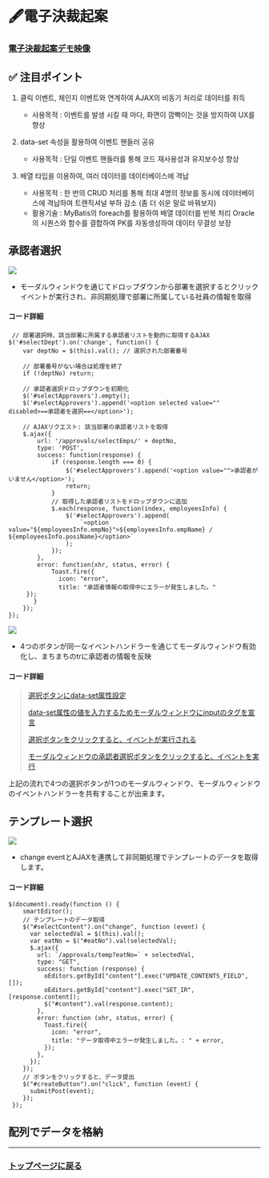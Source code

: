 # 🖋電子決裁起案

### <a href="https://youtu.be/dpTXWomP3uY">電子決裁起案デモ映像</a>

## ✅ 注目ポイント

1. 클릭 이벤트, 체인지 이벤트와 연계하여 AJAX의 비동기 처리로 데이터를 취득 
   - 사용목적 : 이벤트를 발생 시킬 때 마다, 화면이 깜빡이는 것을 방지하여 UX를 향상

2. data-set 속성을 활용하여 이벤트 핸들러 공유
   - 사용목적 : 단일 이벤트 핸들러를 통해 코드 재사용성과 유지보수성 향상

3. 배열 타입을 이용하여, 여러 데이터를 데이터베이스에 격납
   - 사용목적 : 한 번의 CRUD 처리를 통해 최대 4명의 정보를 동시에 데이터베이스에 격납하여 트랜직셔널 부하 감소 (좀 더 쉬운 말로 바꿔보자)
   - 활용기술 : MyBatis의 foreach를 활용하여 배열 데이터를 반복 처리
               Oracle의 시퀀스와 함수를 결합하여 PK를 자동생성하여 데이터 무결성 보장
      
## 承認者選択

<img src="https://github.com/user-attachments/assets/08ae6b57-e6af-4cca-aef5-cda73922f5f2">

- モーダルウィンドウを通じてドロップダウンから部署を選択するとクリックイベントが実行され、非同期処理で部署に所属している社員の情報を取得

#### コード詳細
```
 // 部署選択時、該当部署に所属する承認者リストを動的に取得するAJAX
$('#selectDept').on('change', function() {
    var deptNo = $(this).val(); // 選択された部署番号

    // 部署番号がない場合は処理を終了
    if (!deptNo) return;

    // 承認者選択ドロップダウンを初期化
    $('#selectApprovers').empty();
    $('#selectApprovers').append('<option selected value="" disabled>==承認者を選択==</option>');

    // AJAXリクエスト: 該当部署の承認者リストを取得
    $.ajax({
        url: '/approvals/selectEmps/' + deptNo,
        type: 'POST',
        success: function(response) {
            if (response.length === 0) {
                $('#selectApprovers').append('<option value="">承認者がいません</option>');
                return;
            }
            // 取得した承認者リストをドロップダウンに追加
            $.each(response, function(index, employeesInfo) {
                $('#selectApprovers').append(
                    `<option value="${employeesInfo.empNo}">${employeesInfo.empName} / ${employeesInfo.posiName}</option>`
                );
            });
        },
        error: function(xhr, status, error) {
			Toast.fire({
			  icon: "error",
			  title: "承認者情報の取得中にエラーが発生しました。"
	 });
       }
    });
}); 
```
<img src="https://github.com/user-attachments/assets/7d386123-dd86-42c5-afc8-6d48cc9fbd01" />

- 4つのボタンが同一なイベントハンドラーを通じてモーダルウィンドウ有効化し、まちまちのtrに承認者の情報を反映

#### コード詳細

> <a href="https://github.com/leewoosang-hub/CollaVore/blob/master/demo/src/main/resources/templates/approvals/createApprovalForm.html#L180">選択ボタンにdata-set属性設定</a> <br>
>
> <a href="https://github.com/leewoosang-hub/CollaVore/blob/master/demo/src/main/resources/templates/approvals/createApprovalForm.html#L266">data-set属性の値を入力するためモーダルウィンドウにinputのタグを宣言</a> <br>
>
> <a href="https://github.com/leewoosang-hub/CollaVore/blob/master/demo/src/main/resources/templates/approvals/createApprovalForm.html#L359">選択ボタンをクリックすると、イベントが実行される</a> <br>
>
> <a href="https://github.com/leewoosang-hub/CollaVore/blob/master/demo/src/main/resources/templates/approvals/createApprovalForm.html#L423">モーダルウィンドウの承認者選択ボタンをクリックすると、イベントを実行</a> <br>

上記の流れで4つの選択ボタンが1つのモーダルウィンドウ、モーダルウィンドウのイベントハンドラーを共有することが出来ます。
  
## テンプレート選択
<img src="https://github.com/user-attachments/assets/bb543124-0e11-4a55-bbd1-03b273ccca0a">

- change eventとAJAXを連携して非同期処理でテンプレートのデータを取得します。

#### コード詳細
```
$(document).ready(function () {
    smartEditor();
    // テンプレートのデータ取得
    $("#selectContent").on("change", function (event) {
      var selectedVal = $(this).val();
      var eatNo = $("#eatNo").val(selectedVal);
      $.ajax({
        url: `/approvals/temp?eatNo=` + selectedVal,
        type: "GET",
        success: function (response) {
          oEditors.getById["content"].exec("UPDATE_CONTENTS_FIELD", []);
          oEditors.getById["content"].exec("SET_IR", [response.content]);
          $("#content").val(response.content);
        },
        error: function (xhr, status, error) {
          Toast.fire({
            icon: "error",
            title: "データ取得中エラーが発生しました。: " + error,
          });
        },
      });
    });
    // ボタンをクリックすると、データ提出
    $("#createButton").on("click", function (event) {
      submitPost(event);
    });
 });
```

## 配列でデータを格納

----
### <a href="https://github.com/leewoosang-hub/CollaVore">トップページに戻る
	
